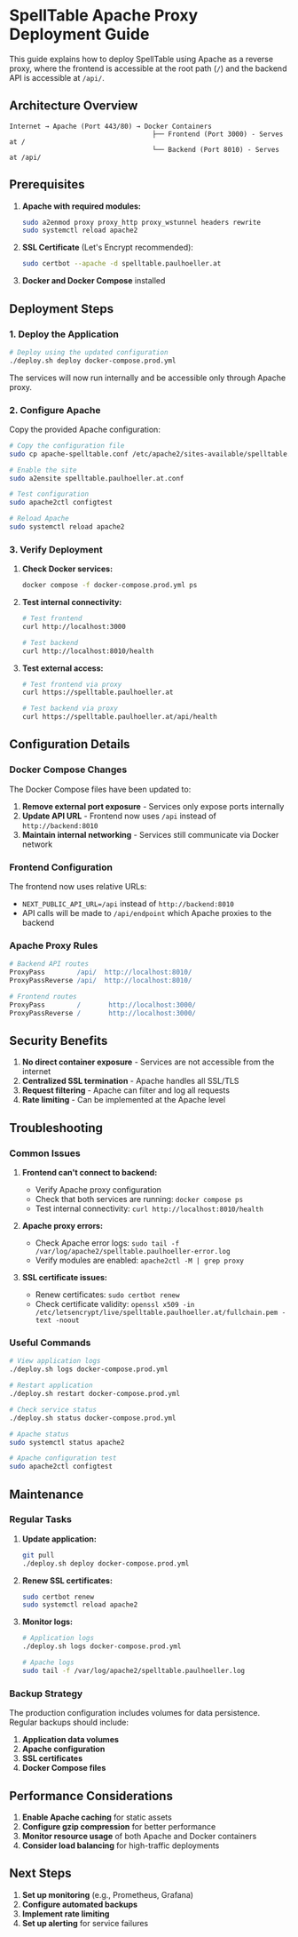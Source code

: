 # SpellTable Apache Proxy Deployment Guide

This guide explains how to deploy SpellTable using Apache as a reverse proxy, where the frontend is accessible at the root path (`/`) and the backend API is accessible at `/api/`.

## Architecture Overview

```
Internet → Apache (Port 443/80) → Docker Containers
                                    ├── Frontend (Port 3000) - Serves at /
                                    └── Backend (Port 8010) - Serves at /api/
```

## Prerequisites

1. **Apache with required modules:**
   ```bash
   sudo a2enmod proxy proxy_http proxy_wstunnel headers rewrite
   sudo systemctl reload apache2
   ```

2. **SSL Certificate** (Let's Encrypt recommended):
   ```bash
   sudo certbot --apache -d spelltable.paulhoeller.at
   ```

3. **Docker and Docker Compose** installed

## Deployment Steps

### 1. Deploy the Application

```bash
# Deploy using the updated configuration
./deploy.sh deploy docker-compose.prod.yml
```

The services will now run internally and be accessible only through Apache proxy.

### 2. Configure Apache

Copy the provided Apache configuration:

```bash
# Copy the configuration file
sudo cp apache-spelltable.conf /etc/apache2/sites-available/spelltable.paulhoeller.at.conf

# Enable the site
sudo a2ensite spelltable.paulhoeller.at.conf

# Test configuration
sudo apache2ctl configtest

# Reload Apache
sudo systemctl reload apache2
```

### 3. Verify Deployment

1. **Check Docker services:**
   ```bash
   docker compose -f docker-compose.prod.yml ps
   ```

2. **Test internal connectivity:**
   ```bash
   # Test frontend
   curl http://localhost:3000
   
   # Test backend
   curl http://localhost:8010/health
   ```

3. **Test external access:**
   ```bash
   # Test frontend via proxy
   curl https://spelltable.paulhoeller.at
   
   # Test backend via proxy
   curl https://spelltable.paulhoeller.at/api/health
   ```

## Configuration Details

### Docker Compose Changes

The Docker Compose files have been updated to:

1. **Remove external port exposure** - Services only expose ports internally
2. **Update API URL** - Frontend now uses `/api` instead of `http://backend:8010`
3. **Maintain internal networking** - Services still communicate via Docker network

### Frontend Configuration

The frontend now uses relative URLs:
- `NEXT_PUBLIC_API_URL=/api` instead of `http://backend:8010`
- API calls will be made to `/api/endpoint` which Apache proxies to the backend

### Apache Proxy Rules

```apache
# Backend API routes
ProxyPass        /api/  http://localhost:8010/
ProxyPassReverse /api/  http://localhost:8010/

# Frontend routes
ProxyPass        /       http://localhost:3000/
ProxyPassReverse /       http://localhost:3000/
```

## Security Benefits

1. **No direct container exposure** - Services are not accessible from the internet
2. **Centralized SSL termination** - Apache handles all SSL/TLS
3. **Request filtering** - Apache can filter and log all requests
4. **Rate limiting** - Can be implemented at the Apache level

## Troubleshooting

### Common Issues

1. **Frontend can't connect to backend:**
   - Verify Apache proxy configuration
   - Check that both services are running: `docker compose ps`
   - Test internal connectivity: `curl http://localhost:8010/health`

2. **Apache proxy errors:**
   - Check Apache error logs: `sudo tail -f /var/log/apache2/spelltable.paulhoeller-error.log`
   - Verify modules are enabled: `apache2ctl -M | grep proxy`

3. **SSL certificate issues:**
   - Renew certificates: `sudo certbot renew`
   - Check certificate validity: `openssl x509 -in /etc/letsencrypt/live/spelltable.paulhoeller.at/fullchain.pem -text -noout`

### Useful Commands

```bash
# View application logs
./deploy.sh logs docker-compose.prod.yml

# Restart application
./deploy.sh restart docker-compose.prod.yml

# Check service status
./deploy.sh status docker-compose.prod.yml

# Apache status
sudo systemctl status apache2

# Apache configuration test
sudo apache2ctl configtest
```

## Maintenance

### Regular Tasks

1. **Update application:**
   ```bash
   git pull
   ./deploy.sh deploy docker-compose.prod.yml
   ```

2. **Renew SSL certificates:**
   ```bash
   sudo certbot renew
   sudo systemctl reload apache2
   ```

3. **Monitor logs:**
   ```bash
   # Application logs
   ./deploy.sh logs docker-compose.prod.yml
   
   # Apache logs
   sudo tail -f /var/log/apache2/spelltable.paulhoeller.log
   ```

### Backup Strategy

The production configuration includes volumes for data persistence. Regular backups should include:

1. **Application data volumes**
2. **Apache configuration**
3. **SSL certificates**
4. **Docker Compose files**

## Performance Considerations

1. **Enable Apache caching** for static assets
2. **Configure gzip compression** for better performance
3. **Monitor resource usage** of both Apache and Docker containers
4. **Consider load balancing** for high-traffic deployments

## Next Steps

1. **Set up monitoring** (e.g., Prometheus, Grafana)
2. **Configure automated backups**
3. **Implement rate limiting**
4. **Set up alerting** for service failures
